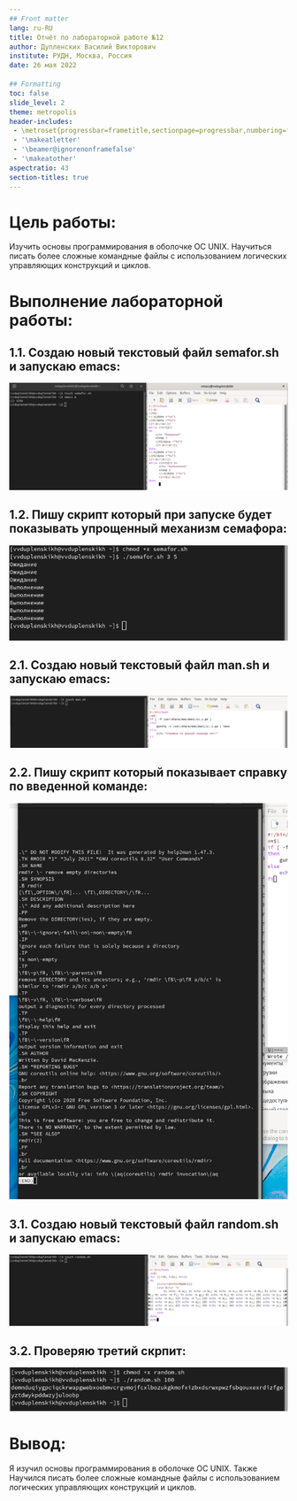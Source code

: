 ```yaml
---
## Front matter
lang: ru-RU
title: Отчёт по лабораторной работе №12
author: Дупленских Василий Викторович
institute: РУДН, Москва, Россия
date: 26 мая 2022

## Formatting
toc: false
slide_level: 2
theme: metropolis
header-includes: 
 - \metroset{progressbar=frametitle,sectionpage=progressbar,numbering=fraction}
 - '\makeatletter'
 - '\beamer@ignorenonframefalse'
 - '\makeatother'
aspectratio: 43
section-titles: true
---
```


# Цель работы:

Изучить основы программирования в оболочке ОС UNIX. Научиться писать более
сложные командные файлы с использованием логических управляющих конструкций
и циклов.

# Выполнение лабораторной работы:

## 1.1. Создаю новый текстовый файл semafor.sh и запускаю emacs:
![Создание текстового файла](image/1.1.png)

## 1.2. Пишу скрипт который при запуске будет показывать упрощенный механизм семафора:
![Скрипт 1 работа](image/1.2.png)

## 2.1. Создаю новый текстовый файл man.sh и запускаю emacs:
![Создание текстового файла](image/2.1.png)

## 2.2. Пишу скрипт который показывает справку по введенной команде:
![Скрипт 2 работа](image/2.2.png)

## 3.1. Создаю новый текстовый файл random.sh и запускаю emacs:
![Создание текстового файла](image/3.1.png)

## 3.2. Проверяю третий скрпит:
![Скрипт 3 работа](image/3.2.png)

# Вывод:
Я изучил основы программирования в оболочке ОС UNIX. Также Научился писать более
сложные командные файлы с использованием логических управляющих конструкций
и циклов.

